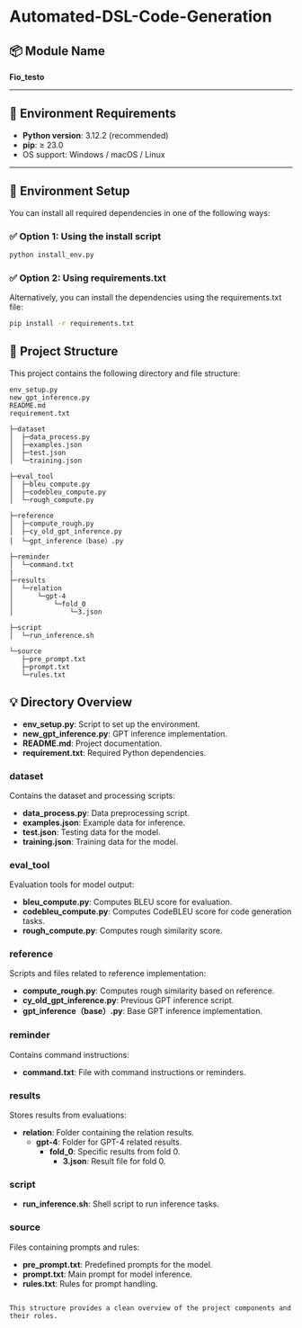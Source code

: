 # Automated-DSL-Code-Generation

## 📦 Module Name

**Fio_testo**

---

## 🐍 Environment Requirements

- **Python version**: 3.12.2 (recommended)
- **pip**: ≥ 23.0
- OS support: Windows / macOS / Linux

---

## 🔧 Environment Setup

You can install all required dependencies in one of the following ways:

### ✅ Option 1: Using the install script

```bash
python install_env.py
```
### ✅ Option 2: Using requirements.txt
Alternatively, you can install the dependencies using the requirements.txt file:

```bash
pip install -r requirements.txt
```
## 📂 Project Structure

This project contains the following directory and file structure:

```
env_setup.py
new_gpt_inference.py
README.md
requirement.txt

├─dataset
│  ├─data_process.py
│  ├─examples.json
│  ├─test.json
│  └─training.json

├─eval_tool
│  ├─bleu_compute.py
│  ├─codebleu_compute.py
│  └─rough_compute.py

├─reference
│  ├─compute_rough.py
│  ├─cy_old_gpt_inference.py
│  └─gpt_inference（base）.py

├─reminder
│  └─command.txt
|
├─results
│  └─relation
│      └─gpt-4
│          └─fold_0
│              └─3.json

├─script
│  └─run_inference.sh

└─source
   ├─pre_prompt.txt
   ├─prompt.txt
   └─rules.txt
```

## 💡 Directory Overview

- **env_setup.py**: Script to set up the environment.
- **new_gpt_inference.py**: GPT inference implementation.
- **README.md**: Project documentation.
- **requirement.txt**: Required Python dependencies.

### dataset
Contains the dataset and processing scripts:
- **data_process.py**: Data preprocessing script.
- **examples.json**: Example data for inference.
- **test.json**: Testing data for the model.
- **training.json**: Training data for the model.

### eval_tool
Evaluation tools for model output:
- **bleu_compute.py**: Computes BLEU score for evaluation.
- **codebleu_compute.py**: Computes CodeBLEU score for code generation tasks.
- **rough_compute.py**: Computes rough similarity score.

### reference
Scripts and files related to reference implementation:
- **compute_rough.py**: Computes rough similarity based on reference.
- **cy_old_gpt_inference.py**: Previous GPT inference script.
- **gpt_inference（base）.py**: Base GPT inference implementation.

### reminder
Contains command instructions:
- **command.txt**: File with command instructions or reminders.

### results
Stores results from evaluations:
- **relation**: Folder containing the relation results.
  - **gpt-4**: Folder for GPT-4 related results.
    - **fold_0**: Specific results from fold 0.
      - **3.json**: Result file for fold 0.

### script
- **run_inference.sh**: Shell script to run inference tasks.

### source
Files containing prompts and rules:
- **pre_prompt.txt**: Predefined prompts for the model.
- **prompt.txt**: Main prompt for model inference.
- **rules.txt**: Rules for prompt handling.

```

This structure provides a clean overview of the project components and their roles.
